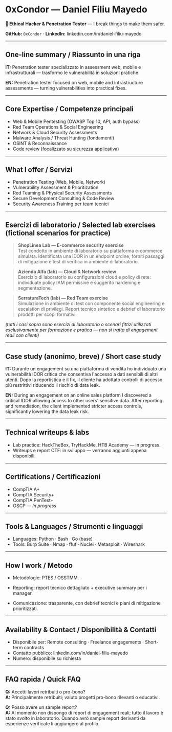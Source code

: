 # 0xCondor — Daniel Filiu Mayedo

**👾 Ethical Hacker & Penetration Tester** — I break things to make them safer.

**GitHub:** `0xCondor`  ·  **LinkedIn:** linkedin.com/in/daniel-filiu-mayedo

---

## One-line summary / Riassunto in una riga

**IT:** Penetration tester specializzato in assessment web, mobile e infrastrutturali — trasformo le vulnerabilità in soluzioni pratiche.

**EN:** Penetration tester focused on web, mobile and infrastructure assessments — turning vulnerabilities into practical fixes.

---

## Core Expertise / Competenze principali

* Web & Mobile Pentesting (OWASP Top 10, API, auth bypass)
* Red Team Operations & Social Engineering
* Network & Cloud Security Assessments
* Malware Analysis / Threat Hunting (fondamenti)
* OSINT & Reconnaissance
* Code review (focalizzato su sicurezza applicativa)

---

## What I offer / Servizi

* Penetration Testing (Web, Mobile, Network)
* Vulnerability Assessment & Prioritization
* Red Teaming & Physical Security Assessments
* Secure Development Consulting & Code Review
* Security Awareness Training per team tecnici

---

## Esercizi di laboratorio / Selected lab exercises (fictional scenarios for practice)

> **ShopLinea Lab — E-commerce security exercise**  
> Test condotto in ambiente di laboratorio su piattaforma e-commerce simulata. Identificata una IDOR in un endpoint ordine; forniti passaggi di mitigazione e test di verifica in ambiente di laboratorio.

> **Azienda Alfa (lab) — Cloud & Network review**  
> Esercizio di laboratorio su configurazioni cloud e policy di rete: individuate policy IAM permissive e suggerito hardening e segmentazione.

> **SerraturaTech (lab) — Red Team exercise**  
> Simulazione in ambiente di test con componente social engineering e escalation di privilegi. Report tecnico sintetico e debrief di laboratorio prodotti per scopi formativi.

*(tutti i casi sopra sono esercizi di laboratorio o scenari fittizi utilizzati esclusivamente per formazione e pratica — non si tratta di engagement reali con clienti)*

---

## Case study (anonimo, breve) / Short case study

**IT:** Durante un engagement su una piattaforma di vendita ho individuato una vulnerabilità IDOR critica che consentiva l'accesso a dati sensibili di altri utenti. Dopo la reportistica e il fix, il cliente ha adottato controlli di accesso più restrittivi riducendo il rischio di data leak.

**EN:** During an engagement on an online sales platform I discovered a critical IDOR allowing access to other users' sensitive data. After reporting and remediation, the client implemented stricter access controls, significantly lowering the data leak risk.

---

## Technical writeups & labs

* Lab practice: HackTheBox, TryHackMe, HTB Academy — in progress.
* Writeups e report CTF: in sviluppo — verranno aggiunti appena disponibili.

---

## Certifications / Certificazioni

* CompTIA A+
* CompTIA Security+
* CompTIA PenTest+
* OSCP — *In progress*

---

## Tools & Languages / Strumenti e linguaggi

* Languages: Python · Bash · Go (base)
* Tools: Burp Suite · Nmap · ffuf · Nuclei · Metasploit · Wireshark

---

## How I work / Metodo

* Metodologie: PTES / OSSTMM.

* Reporting: report tecnico dettagliato + executive summary per i manager.

* Comunicazione: trasparente, con debrief tecnici e piani di mitigazione prioritizzati.

---

## Availability & Contact / Disponibilità & Contatti

* Disponibile per: Remote consulting · Freelance engagements · Short-term contracts
* Contatto pubblico: linkedin.com/in/daniel-filiu-mayedo
* Numero: disponibile su richiesta

---

## FAQ rapida / Quick FAQ

**Q:** Accetti lavori retribuiti o pro-bono?  
**A:** Principalmente retribuiti; valuto progetti pro-bono rilevanti o educativi.

**Q:** Posso avere un sample report?  
**A:** Al momento non dispongo di report di engagement reali; tutto il lavoro è stato svolto in laboratorio. Quando avrò sample report derivanti da esperienze verificate li aggiungerò al profilo.
